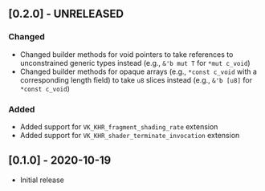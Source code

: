 ## [0.2.0] - UNRELEASED

### Changed
- Changed builder methods for void pointers to take references to unconstrained generic types instead (e.g., `&'b mut T` for `*mut c_void`)
- Changed builder methods for opaque arrays (e.g., `*const c_void` with a corresponding length field) to take `u8` slices instead (e.g., `&'b [u8]` for `*const c_void`)

### Added
- Added support for `VK_KHR_fragment_shading_rate` extension
- Added support for `VK_KHR_shader_terminate_invocation` extension

## [0.1.0] - 2020-10-19
- Initial release
